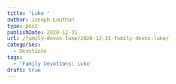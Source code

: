 ```yaml
---
title: 'Luke '
author: Joseph Louthan
type: post
publishDate: 2020-12-31
url: /family-devos-luke/2020-12-31-family-devos-luke/
categories:
  - Devotions
tags:
  - 'Family Devotions: Luke'
draft: true
---
```

